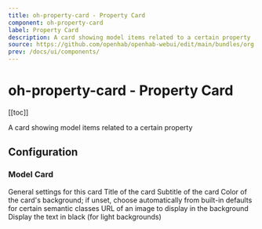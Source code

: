 ```yaml
---
title: oh-property-card - Property Card
component: oh-property-card
label: Property Card
description: A card showing model items related to a certain property
source: https://github.com/openhab/openhab-webui/edit/main/bundles/org.openhab.ui/doc/components/oh-property-card.md
prev: /docs/ui/components/
---
```


# oh-property-card - Property Card

<!-- Put a screenshot here if relevant:
![](./images/oh-property-card/header.jpg)
-->

[[toc]]

<!-- Note: you can overwrite the definition-provided description and add your own intro/additional sections instead -->
<!-- DO NOT REMOVE the following comments if you intend to keep the definition-provided description -->
<!-- GENERATED componentDescription -->
A card showing model items related to a certain property
<!-- GENERATED /componentDescription -->

## Configuration

<!-- DO NOT REMOVE the following comments -->
<!-- GENERATED props -->
### Model Card
<div class="props">
<PropGroup name="card" label="Model Card">
  General settings for this card
<PropBlock type="TEXT" name="title" label="Title">
  <PropDescription>
    Title of the card
  </PropDescription>
</PropBlock>
<PropBlock type="TEXT" name="subtitle" label="Subtitle">
  <PropDescription>
    Subtitle of the card
  </PropDescription>
</PropBlock>
<PropBlock type="TEXT" name="backgroundColor" label="Background Color">
  <PropDescription>
    Color of the card's background; if unset, choose automatically from built-in defaults for certain semantic classes
  </PropDescription>
  <PropOptions>
    <PropOption value="red" label="Red" />
    <PropOption value="green" label="Green" />
    <PropOption value="blue" label="Blue" />
    <PropOption value="pink" label="Pink" />
    <PropOption value="yellow" label="Yellow" />
    <PropOption value="(empty)" label="Orange" />
    <PropOption value="purple" label="Purple" />
    <PropOption value="deeppurple" label="Deep Purple" />
    <PropOption value="lightblue" label="Light Blue" />
    <PropOption value="teal" label="Teal" />
    <PropOption value="lime" label="Lime" />
    <PropOption value="deeporange" label="Deep Orange" />
    <PropOption value="gray" label="Gray" />
    <PropOption value="black" label="Black" />
  </PropOptions>
</PropBlock>
<PropBlock type="TEXT" name="backgroundImage" label="Background Image">
  <PropDescription>
    URL of an image to display in the background
  </PropDescription>
</PropBlock>
<PropBlock type="BOOLEAN" name="invertText" label="Invert Text">
  <PropDescription>
    Display the text in black (for light backgrounds)
  </PropDescription>
</PropBlock>
</PropGroup>
</div>


<!-- GENERATED /props -->

<!-- If applicable describe how properties are forwarded to a underlying component from Framework7, ECharts, etc.:
### Inherited Properties

-->

<!-- If applicable describe the slots recognized by the component and what they represent:
### Slots

#### `default`

The contents of the oh-property-card.

-->

<!-- Add as many examples as desired - put the YAML in a details container when it becomes too long (~150/200+ lines):
## Examples

### Example 1

![](./images/oh-property-card/example1.jpg)

```yaml
component: oh-property-card
config:
  prop1: value1
  prop2: value2
```

### Example 2

![](./images/oh-property-card/example2.jpg)

::: details YAML
```yaml
component: oh-property-card
config:
  prop1: value1
  prop2: value2
slots
```
:::

-->

<!-- Try to clean up URLs to the forum (https://community.openhab.org/t/<threadID>[/<postID>] should suffice)
## Community Resources

- [Community Post 1](https://community.openhab.org/t/12345)
- [Community Post 2](https://community.openhab.org/t/23456)
-->
